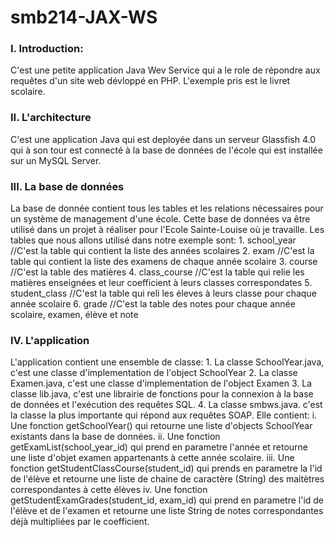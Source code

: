 smb214-JAX-WS
==============
<h3>I. Introduction:</h3>

C'est une petite application Java Wev Service qui a le role de répondre aux requêtes d'un site web dévloppé en PHP.
L'exemple pris est le livret scolaire. 

<h3>II. L'architecture</h3>
C'est une application Java qui est deployée dans un serveur Glassfish 4.0 qui à son tour est connecté à la base de données de l'école qui est installée sur un MySQL Server.

<h3>III. La base de données</h3>
La base de donnée contient tous les tables et les relations nécessaires pour un système de management d'une école. Cette base de données va être utilisé dans un projet à réaliser pour l'Ecole Sainte-Louise où je travaille.
Les tables que nous allons utilisé dans notre exemple sont:
  1. school_year //C'est la table qui contient la liste des années scolaires
  2. exam //C'est la table qui contient la liste des examens de chaque année scolaire
  3. course //C'est la table des matières
  4. class_course //C'est la table qui relie les matières enseignées et leur coefficient à leurs classes correspondates
  5. student_class //C'est la table qui reli les éleves à leurs classe pour chaque année scolaire
  6. grade //C'est la table des notes pour chaque année scolaire, examen, élève et note

<h3>IV. L'application</h3>
L'application contient une ensemble de classe:
  1. La classe SchoolYear.java, c'est une classe d'implementation de l'object SchoolYear
  2. La classe Examen.java, c'est une classe d'implementation de l'object Examen
  3. La classe lib.java, c'est une librairie de fonctions pour la connexion à la base de données et l'exécution des            requêtes SQL.
  4. La classe smbws.java. c'est la classe la plus importante qui répond aux requêtes SOAP. Elle contient:
      i.   Une fonction getSchoolYear() qui retourne une liste d'objects SchoolYear existants dans la base de données.
      ii.  Une fonction getExamList(school_year_id) qui prend en parametre l'année et retourne une liste d'objet examen              appartenants à cette année scolaire.
      iii. Une fonction getStudentClassCourse(student_id) qui prends en parametre la l'id de l'élève et retourne une liste            de chaine de caractère (String) des maitètres correspondantes à cette élèves
      iv.  Une fonction getStudentExamGrades(student_id, exam_id) qui prend en parametre l'id de l'élève et de l'examen et            retourne une liste String de notes correspondantes déjà multipliées par le coefficient.

